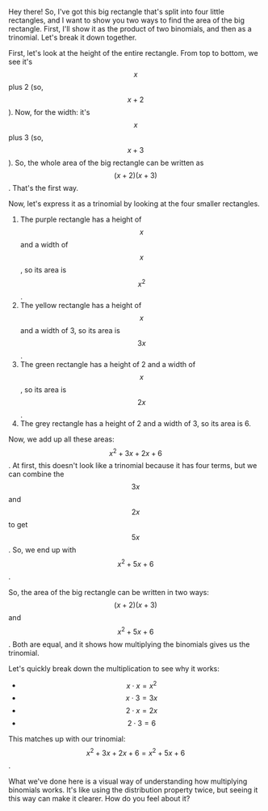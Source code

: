 Hey there! So, I've got this big rectangle that's split into four little rectangles, and I want to show you two ways to find the area of the big rectangle. First, I'll show it as the product of two binomials, and then as a trinomial. Let's break it down together.

First, let's look at the height of the entire rectangle. From top to bottom, we see it's $$x$$ plus 2 (so, $$x + 2$$). Now, for the width: it's $$x$$ plus 3 (so, $$x + 3$$). So, the whole area of the big rectangle can be written as $$(x + 2) (x + 3)$$. That's the first way.

Now, let's express it as a trinomial by looking at the four smaller rectangles. 

1. The purple rectangle has a height of $$x$$ and a width of $$x$$, so its area is $$x^2$$.
2. The yellow rectangle has a height of $$x$$ and a width of 3, so its area is $$3x$$.
3. The green rectangle has a height of 2 and a width of $$x$$, so its area is $$2x$$.
4. The grey rectangle has a height of 2 and a width of 3, so its area is 6.

Now, we add up all these areas: $$x^2 + 3x + 2x + 6$$. At first, this doesn't look like a trinomial because it has four terms, but we can combine the $$3x$$ and $$2x$$ to get $$5x$$. So, we end up with $$x^2 + 5x + 6$$.

So, the area of the big rectangle can be written in two ways: $$(x + 2)(x + 3)$$ and $$x^2 + 5x + 6$$. Both are equal, and it shows how multiplying the binomials gives us the trinomial.

Let's quickly break down the multiplication to see why it works:

- $$x \cdot x = x^2$$
- $$x \cdot 3 = 3x$$
- $$2 \cdot x = 2x$$
- $$2 \cdot 3 = 6$$

This matches up with our trinomial: $$x^2 + 3x + 2x + 6 = x^2 + 5x + 6$$.

What we've done here is a visual way of understanding how multiplying binomials works. It's like using the distribution property twice, but seeing it this way can make it clearer. How do you feel about it?